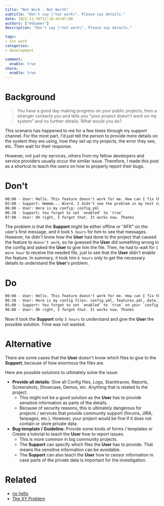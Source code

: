 ```yaml
---
title: "Not Work - Not Worth"
subtitle: "Don't say \"not work\". Please say details."
date: 2022-11-30T12:18:43+07:00
authors: ["HSGamer"]
description: "Don't say \"not work\". Please say details."

tags:
- not work
categories:
- development

comment:
  enable: true
share:
  enable: true
---
```


# Background

> You have a good day making progress on your public projects, then a stranger contacts you and tells you "your project doesn't work on my system" and no further details. What would you do?

This scenario has happened to me for a few times through my support channel. For the most part, I'd just tell the person to provide more details on the system they are using, how they set up my projects, the error they see, etc. Then wait for their response.

However, not just my services, others from my fellow developers and service providers usually occur the similar issue. Therefore, I made this post as a shortcut to teach the users on how to properly report their bugs.

# Don't

```txt
00:00 - User: Hello. This feature doesn't work for me. How can I fix this?
05:00 - Support: Hmmmm... Wierd, I didn't see the problem in my test system. Can you give me your config file on that feature?
06:00 - User: Here is my config: config.yml
06:30 - Support: You forgot to set `enabled` to `true`
07:00 - User: Oh right, I forgot that. It works now. Thanks
```

The problem is that the **Support** might be either offline or "AFK" on the user's first message, and it took `5 hours` for him to see that messages. However, he didn't know how the **User** had done to the project that caused the feature to `doesn't work`, so he guessed the **User** did something wrong in the config and asked the **User** to give him the file. Then, he had to wait for `1 more hour` to receive the needed file, just to see that the **User** didn't enable the feature. In summary, it took him `6 hours` only to get the necessary details to understand the **User**'s problem.

# Do

```txt
00:00 - User: Hello. This feature doesn't work for me. How can I fix this?
00:30 - User: Here is my config files: config.yml, features.yml, data.json
05:00 - Support: You forgot to set `enabled` to `true` on your `config.yml`
06:00 - User: Oh right, I forgot that. It works now. Thanks
```

Now it took the **Support** only `5 hours` to understand and give the **User** the possible solution. Time was not wasted.

# Alternative

There are some cases that the **User** doesn't know which files to give to the **Support**, because of how enormous the files are.

Here are possible solutions to ultimately solve the issue:

* **Provide all details**: Give all Config files, Logs, Stacktraces, Reports, Screenshots, Showcase, Demos, etc. Anything that is related to the project.
  * This might not be a good solution as the **User** has to provide sensitive information as parts of the details.
  * Because of security reasons, this is ultimately dangerous for projects / services that provide community support (forums, JIRA, fanpages, etc.). However, your project would be fine if it does not contain or store private data.
* **Bug template / Guideline**: Provide some kinds of forms / templates or Create a tutorial to teach the **User** how to report issues.
  * This is more common in big community projects.
  * The **Support** can specify which files the **User** has to provide. That means the sensitive information can be avoidable.
  * The **Support** can also teach the **User** how to censor information in case parts of the private data is important for the investigation.

# Related

* [no hello](https://nohello.net/)
* [The XY Problem](https://xyproblem.info/)